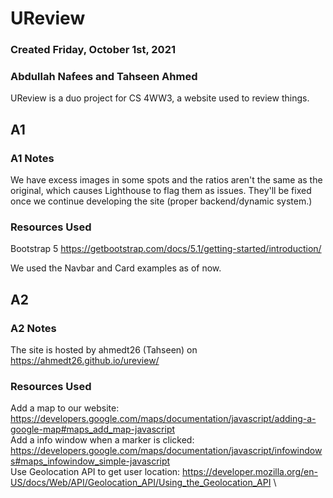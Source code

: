 # UReview
### Created Friday, October 1st, 2021
### Abdullah Nafees and Tahseen Ahmed

UReview is a duo project for CS 4WW3, a website used to review things.

## A1
### A1 Notes
We have excess images in some spots and the ratios aren't the same as the original,
which causes Lighthouse to flag them as issues.
They'll be fixed once we continue developing the site (proper backend/dynamic system.)

### Resources Used
Bootstrap 5
https://getbootstrap.com/docs/5.1/getting-started/introduction/

We used  the Navbar and Card examples as of now.

## A2
### A2 Notes
The site is hosted by ahmedt26 (Tahseen) on https://ahmedt26.github.io/ureview/


### Resources Used
Add a map to our website: https://developers.google.com/maps/documentation/javascript/adding-a-google-map#maps_add_map-javascript \
Add a info window when a marker is clicked: https://developers.google.com/maps/documentation/javascript/infowindows#maps_infowindow_simple-javascript \
Use Geolocation API to get user location: https://developer.mozilla.org/en-US/docs/Web/API/Geolocation_API/Using_the_Geolocation_API \